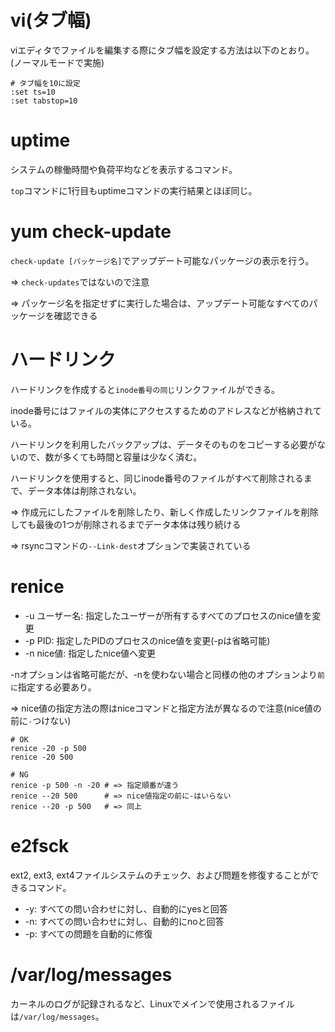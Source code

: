 # vi(タブ幅)

viエディタでファイルを編集する際にタブ幅を設定する方法は以下のとおり。(ノーマルモードで実施)

```
# タブ幅を10に設定
:set ts=10
:set tabstop=10
```

# uptime

システムの稼働時間や負荷平均などを表示するコマンド。

`top`コマンドに1行目もuptimeコマンドの実行結果とほぼ同じ。

# yum check-update

`check-update [パッケージ名]`でアップデート可能なパッケージの表示を行う。

=> `check-updates`ではないので注意

=> パッケージ名を指定せずに実行した場合は、アップデート可能なすべてのパッケージを確認できる

# ハードリンク

ハードリンクを作成すると`inode番号の同じ`リンクファイルができる。

inode番号にはファイルの実体にアクセスするためのアドレスなどが格納されている。

ハードリンクを利用したバックアップは、データそのものをコピーする必要がないので、数が多くても時間と容量は少なく済む。

ハードリンクを使用すると、同じinode番号のファイルがすべて削除されるまで、データ本体は削除されない。

=> 作成元にしたファイルを削除したり、新しく作成したリンクファイルを削除しても最後の1つが削除されるまでデータ本体は残り続ける

=> rsyncコマンドの`--Link-dest`オプションで実装されている

# renice

- -u ユーザー名: 指定したユーザーが所有するすべてのプロセスのnice値を変更
- -p PID: 指定したPIDのプロセスのnice値を変更(-pは省略可能)
- -n nice値: 指定したnice値へ変更

-nオプションは省略可能だが、-nを使わない場合と同様の他のオプションより`前に`指定する必要あり。

=> nice値の指定方法の際はniceコマンドと指定方法が異なるので注意(nice値の前に`-`つけない)

```
# OK
renice -20 -p 500
renice -20 500

# NG
renice -p 500 -n -20 # => 指定順番が違う
renice --20 500      # => nice値指定の前に-はいらない
renice --20 -p 500   # => 同上
```

# e2fsck

ext2, ext3, ext4ファイルシステムのチェック、および問題を修復することができるコマンド。

- -y: すべての問い合わせに対し、自動的にyesと回答
- -n: すべての問い合わせに対し、自動的にnoと回答
- -p: すべての問題を自動的に修復

# /var/log/messages

カーネルのログが記録されるなど、Linuxでメインで使用されるファイルは`/var/log/messages`。

